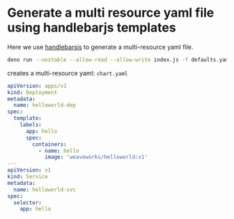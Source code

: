 # Generate a multi resource yaml file using handlebarjs templates

Here we use [handlebarsjs](https://handlebarsjs.com/) to generate a
multi-resource yaml file.

```bash
deno run --unstable --allow-read --allow-write index.js -f defaults.yaml
```

creates a multi-resource yaml: `chart.yaml`

```yaml
apiVersion: apps/v1
kind: Deployment
metadata:
  name: helloworld-dep
spec:
  template:
    labels:
      app: hello
      spec:
        containers:
          - name: hello
            image: 'weaveworks/helloworld:v1'
---
apiVersion: v1
kind: Service
metadata:
  name: helloworld-svc
spec:
  selector:
    app: hello
```
